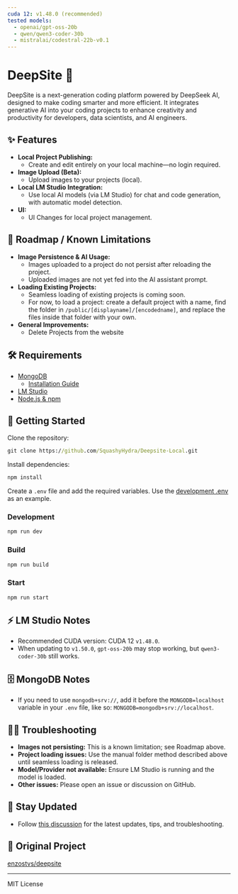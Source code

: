 ```yaml
---
cuda 12: v1.48.0 (recommended)
tested models:
  - openai/gpt-oss-20b
  - qwen/qwen3-coder-30b
  - mistralai/codestral-22b-v0.1
---
```


# DeepSite 🐳

DeepSite is a next-generation coding platform powered by DeepSeek AI, designed to make coding smarter and more efficient. It integrates generative AI into your coding projects to enhance creativity and productivity for developers, data scientists, and AI engineers.

## ✨ Features

- **Local Project Publishing:**
  - Create and edit entirely on your local machine—no login required.
- **Image Upload (Beta):**
  - Upload images to your projects (local).
- **Local LM Studio Integration:**
  - Use local AI models (via LM Studio) for chat and code generation, with automatic model detection.
- **UI:**
  - UI Changes for local project management.

## 🚧 Roadmap / Known Limitations

- **Image Persistence & AI Usage:**
  - Images uploaded to a project do not persist after reloading the project.
  - Uploaded images are not yet fed into the AI assistant prompt.
- **Loading Existing Projects:**
  - Seamless loading of existing projects is coming soon.
  - For now, to load a project: create a default project with a name, find the folder in `/public/[displayname]/[encodedname]`, and replace the files inside that folder with your own.
- **General Improvements:**
  - Delete Projects from the website

## 🛠 Requirements

- [MongoDB](https://www.mongodb.com/try/download/community)
  - [Installation Guide](https://www.mongodb.com/docs/manual/administration/install-community/)
- [LM Studio](https://lmstudio.ai)
- [Node.js & npm](https://nodejs.org/en/download)

## 🚀 Getting Started

Clone the repository:
```bat
git clone https://github.com/SquashyHydra/Deepsite-Local.git
```
Install dependencies:
```bat
npm install
```
Create a `.env` file and add the required variables. Use the [development .env](https://github.com/SquashyHydra/Deepsite-Local/blob/main/.env) as an example.

### Development
```bat
npm run dev
```
### Build
```bat
npm run build
```
### Start
```bat
npm run start
```

## ⚡ LM Studio Notes

- Recommended CUDA version: CUDA 12 `v1.48.0`.
- When updating to `v1.50.0`, `gpt-oss-20b` may stop working, but `qwen3-coder-30b` still works.

## 🗄️ MongoDB Notes

- If you need to use `mongodb+srv://`, add it before the `MONGODB=localhost` variable in your `.env` file, like so: `MONGODB=mongodb+srv://localhost`.

## 🧑‍💻 Troubleshooting

- **Images not persisting:** This is a known limitation; see Roadmap above.
- **Project loading issues:** Use the manual folder method described above until seamless loading is released.
- **Model/Provider not available:** Ensure LM Studio is running and the model is loaded.
- **Other issues:** Please open an issue or discussion on GitHub.

## 📅 Stay Updated

- Follow [this discussion](https://github.com/SquashyHydra/Deepsite-Local/discussions) for the latest updates, tips, and troubleshooting.

## 📜 Original Project
[enzostvs/deepsite](https://huggingface.co/spaces/enzostvs/deepsite/tree/main)

---

MIT License
